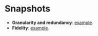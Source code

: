 # Snapshots

- **Granularity and redundancy**: [example](granularity-and-redundancy.md).
- **Fidelity**: [example](fidelity.md).

